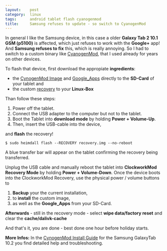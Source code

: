```yaml
---
layout:    post
category:  linux
tags:      android tablet flash cyanogenmod
title:     Samsung refuses to update - so switch to CyanogenMod
---
```

In general I like the Samsung device, in this case a older **Galaxy Tab 2 10.1 GSM (p5100)** is affected, which just refuses to work with the **Google+** app! And **Samsung refuses to fix** this, which is really annoying. So I had to switch to a custom binary like [CyanogenMod][1], that I used already for years on other devices.

To flash that device, first download the appropiate **ingredients**:

* the [CynogenMod Image][2] and [Google_Apps][3] directly to the **SD-Card** of your tablet and
* the custom [recovery][4] to your **Linux-Box**

Than follow these steps:

1. Power off the tablet.
2. Connect the USB adapter to the computer but not to the tablet.
3. Boot the Tablet into **download mode** by holding **Power + Volume-Up**.
4. Then, insert the USB-cable into the device,

and **flash** the recovery!

    $ sudo heimdall flash --RECOVERY recovery.img --no-reboot

A blue transfer bar will appear on the tablet confirming the recovery being transferred.

Unplug the USB cable and manually reboot the tablet into **ClockworkMod Recovery Mode** by holding **Power + Volume-Down**. Once the device boots into the ClockworkMod Recovery, use the physical power / volume buttons to

1. **Backup** your the current installation,
2. to **install** the custom image,
3. as well as the **Google_Apps** from your SD-Card.

**Afterwards** - still in the recovery mode - select **wipe data/factory reset** and clear the **cache/dalivk-cache**

And that's it, you are done - best done one hour before holiday starts.

**More Infos:** In the [CynogenMod Install Guide][5] for the Samsung GalaxyTab 10.2 you find detailed help and troubleshooting.

[1]: http://www.cyanogenmod.org/
[2]: http://download.cyanogenmod.org/?device=p5100
[3]: http://wiki.cyanogenmod.org/w/Google_Apps
[4]: http://download2.clockworkmod.com/recoveries/recovery-clockwork-6.0.2.3-p5100.img
[5]: http://wiki.cyanogenmod.org/w/Install_CM_for_p5100
